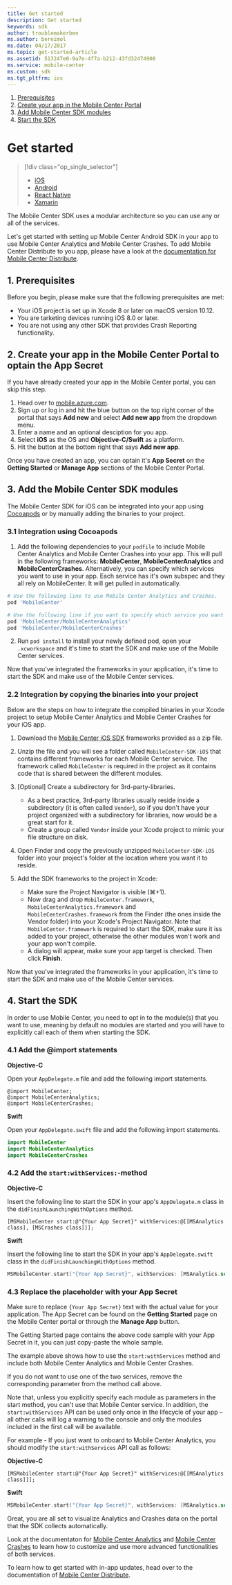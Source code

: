 ```yaml
---
title: Get started
description: Get started
keywords: sdk
author: troublemakerben
ms.author: bereimol
ms.date: 04/17/2017
ms.topic: get-started-article
ms.assetid: 513247e0-9a7e-4f7a-b212-43fd32474900
ms.service: mobile-center
ms.custom: sdk
ms.tgt_pltfrm: ios
---
```


1. [Prerequisites](#1-prerequisites)
2. [Create your app in the Mobile Center Portal](#2-create-your-app-in-the-mobile-center-portal-to-optain-the-app-secret)
3. [Add Mobile Center SDK modules](#3-add-mobile-center-sdk-modules)
4. [Start the SDK](#4-start-the-sdk)

# Get started

> [!div class="op_single_selector"]
> * [iOS](ios.md)
> * [Android](android.md)
> * [React Native](react-native.md)
> * [Xamarin](xamarin.md)

The Mobile Center SDK uses a modular architecture so you can use any or all of the services.

Let's get started with setting up Mobile Center Android SDK in your app to use Mobile Center Analytics and Mobile Center Crashes. To add Mobile Center Distribute to you app, please have a look at the [documentation for Mobile Center Distribute](~/sdk/distribute/ios.md).

## 1. Prerequisites

Before you begin, please make sure that the following prerequisites are met:

* Your iOS project is set up in Xcode 8 or later on macOS version 10.12.
* You are tarketing devices running iOS 8.0 or later.
* You are not using any other SDK that provides Crash Reporting functionality.

## 2. Create your app in the Mobile Center Portal to optain the App Secret

If you have already created your app in the Mobile Center portal, you can skip this step.

1. Head over to [mobile.azure.com](https://mobile.azure.com).
2. Sign up or log in and hit the blue button on the top right corner of the portal that says **Add new** and select **Add new app** from the dropdown menu.
2. Enter a name and an optional desciption for you app.
3. Select **iOS** as the OS and **Objective-C/Swift** as a platform.
4. Hit the button at the bottom right that says **Add new app**.

Once you have created an app, you can optain it's **App Secret** on the **Getting Started** or **Manage App** sections of the Mobile Center Portal.


## 3. Add the Mobile Center SDK modules

The Mobile Center SDK for iOS can be integrated into your app using [Cocoapods](https://cocoapods.org) or by manually adding the binaries to your project. 

### 3.1  Integration using Cocoapods

1. Add the following dependencies to your `podfile` to include Mobile Center Analytics and Mobile Center Crashes into your app. This will pull in the following frameworks: **MobileCenter**, **MobileCenterAnalytics** and **MobileCenterCrashes**. Alternatively, you can specify which services you want to use in your app. Each service has it's own subspec and they all rely on MobileCenter. It will get pulled in automatically.

```ruby
# Use the following line to use Mobile Center Analytics and Crashes.
pod 'MobileCenter'

# Use the following line if you want to specify which service you want to use.
pod 'MobileCenter/MobileCenterAnalytics'
pod 'MobileCenter/MobileCenterCrashes'
```

2. Run `pod install` to install your newly defined pod, open your `.xcworkspace` and it's time to start the SDK and make use of the Mobile Center services.

Now that you've integrated the frameworks in your application, it's time to start the SDK and make use of the Mobile Center services.

### 2.2 Integration by copying the binaries into your project
Below are the steps on how to integrate the compiled binaries in your Xcode project to setup Mobile Center Analytics and Mobile Center Crashes for your iOS app.

1. Download the [Mobile Center iOS SDK](https://github.com/Microsoft/MobileCenter-SDK-iOS/releases) frameworks provided as a zip file.

2. Unzip the file and you will see a folder called `MobileCenter-SDK-iOS` that contains different frameworks for each Mobile Center service. The framework called `MobileCenter` is required in the project as it contains code that is shared between the different modules.

3. [Optional] Create a subdirectory for 3rd-party-libraries.
 	* As a best practice, 3rd-party libraries usually reside inside a subdirectory (it is often called `Vendor`), so if you don't have your project organized with a subdirectory for libraries, now would be a great start for it.
 	* Create a group called `Vendor` inside your Xcode project to mimic your file structure on disk.

4. Open Finder and copy the previously unzipped `MobileCenter-SDK-iOS` folder into your project's folder at the location where you want it to reside.

5. Add the SDK frameworks to the project in Xcode:
    * Make sure the Project Navigator is visible (⌘+1).
    * Now drag and drop `MobileCenter.framework`, `MobileCenterAnalytics.framework` and `MobileCenterCrashes.framework` from the Finder (the ones inside the Vendor folder) into your Xcode's Project Navigator. Note that `MobileCenter.framework` is required to start the SDK, make sure it iss added to your project, otherwise the other modules won't work and your app won't compile.
    * A dialog will appear, make sure your app target is checked. Then click **Finish**.

Now that you've integrated the frameworks in your application, it's time to start the SDK and make use of the Mobile Center services.

## 4. Start the SDK

In order to use Mobile Center, you need to opt in to the module(s) that you want to use, meaning by default no modules are started and you will have to explicitly call each of them when starting the SDK.

### 4.1 Add the @import statements

**Objective-C**

Open your `AppDelegate.m` file and add the following import statements.

```obj-c
@import MobileCenter;
@import MobileCenterAnalytics;
@import MobileCenterCrashes;
```

**Swift**

Open your `AppDelegate.swift` file and add the following import statements.

```swift
import MobileCenter
import MobileCenterAnalytics
import MobileCenterCrashes
```

### 4.2 Add the `start:withServices:`-method

**Objective-C**

Insert the following line to start the SDK in your app's `AppDelegate.m` class in the `didFinishLaunchingWithOptions` method.

```obj-c
[MSMobileCenter start:@"{Your App Secret}" withServices:@[[MSAnalytics class], [MSCrashes class]]];
```

**Swift**

Insert the following line to start the SDK in your app's `AppDelegate.swift` class in the `didFinishLaunchingWithOptions` method.

```swift
MSMobileCenter.start("{Your App Secret}", withServices: [MSAnalytics.self, MSCrashes.self])
```

### 4.3 Replace the placeholder with your App Secret

Make sure to replace `{Your App Secret}` text with the actual value for your application. The App Secret can be found on the **Getting Started** page on the Mobile Center portal or through the **Manage App** button.

The Getting Started page contains the above code sample with your App Secret in it, you can just copy-paste the whole sample.

The example above shows how to use the `start:withServices` method and include both Mobile Center Analytics and Mobile Center Crashes.

If you do not want to use one of the two services, remove the corresponding parameter from the method call above.

Note that, unless you explicitly specify each module as parameters in the start method, you can't use that Mobile Center service. In addition, the `start:withServices` API can be used only once in the lifecycle of your app – all other calls will log a warning to the console and only the modules included in the first call will be available.

For example - If you just want to onboard to Mobile Center Analytics, you should modify the `start:withServices` API call as follows:

**Objective-C**

```obj-c
[MSMobileCenter start:@"{Your App Secret}" withServices:@[[MSAnalytics class]]];
```

**Swift**

```swift
MSMobileCenter.start("{Your App Secret}", withServices: [MSAnalytics.self])
```

Great, you are all set to visualize Analytics and Crashes data on the portal that the SDK collects automatically.

Look at the documentaton for [Mobile Center Analytics](~/sdk/analytics/ios.md) and [Mobile Center Crashes](~/sdk/crashes/ios.md) to learn how to customize and use more advanced functionalities of both services.

To learn how to get started with in-app updates, head over to the documentation of [Mobile Center Distribute](~/sdk/distribute/ios.md).
